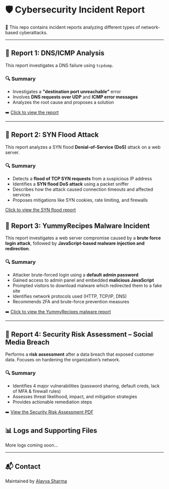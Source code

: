 # 🛡️ Cybersecurity Incident Report

📁 This repo contains incident reports analyzing different types of network-based cyberattacks.

---

## 📄 Report 1: DNS/ICMP Analysis

This report investigates a DNS failure using `tcpdump`.

### 🔍 Summary
- Investigates a **"destination port unreachable"** error
- Involves **DNS requests over UDP** and **ICMP error messages**
- Analyzes the root cause and proposes a solution

➡️ [Click to view the report](./Cybersecurity%20incident%20report%20(demo).pdf)

---

## 📄 Report 2: SYN Flood Attack

This report analyzes a SYN flood **Denial-of-Service (DoS)** attack on a web server.

### 🔍 Summary
- Detects a **flood of TCP SYN requests** from a suspicious IP address
- Identifies a **SYN flood DoS attack** using a packet sniffer
- Describes how the attack caused connection timeouts and affected services
- Proposes mitigations like SYN cookies, rate limiting, and firewalls

[Click to view the SYN flood report](./SYN%20FLOOD%20ATTACK%20REPORT.pdf)


## 📄 Report 3: YummyRecipes Malware Incident

This report investigates a web server compromise caused by a **brute force login attack**, followed by **JavaScript-based malware injection and redirection**.

### 🔍 Summary
- Attacker brute-forced login using a **default admin password**
- Gained access to admin panel and embedded **malicious JavaScript**
- Prompted visitors to download malware which redirected them to a fake site
- Identifies network protocols used (HTTP, TCP/IP, DNS)
- Recommends 2FA and brute-force prevention measures

➡️ [Click to view the YummyRecipes malware report](./yummyrecipes-malware-incident-report.pdf)

---


## 📄 Report 4: Security Risk Assessment – Social Media Breach

Performs a **risk assessment** after a data breach that exposed customer data. Focuses on hardening the organization’s network.

### 🔍 Summary
- Identifies 4 major vulnerabilities (password sharing, default creds, lack of MFA & firewall rules)
- Assesses threat likelihood, impact, and mitigation strategies
- Provides actionable remediation steps

➡️ [View the Security Risk Assessment PDF](./Security%20Risk%20Assessment.pdf)



## 📊 Logs and Supporting Files

More logs coming soon…

---

## 📬 Contact

Maintained by [Alavya Sharma](https://www.linkedin.com/in/alavya-sharma-015974361)


